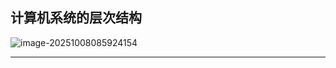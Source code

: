 ## 计算机系统的层次结构

![image-20251008085924154](../../../../work-record/src/img/image-20251008085924154.png)

---

